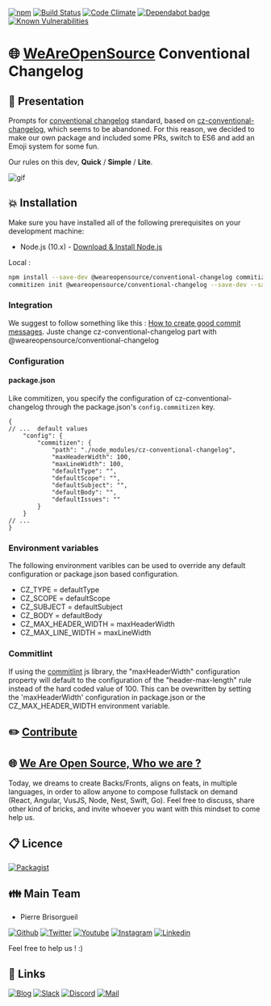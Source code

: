 [![npm](https://badges.weareopensource.me/npm/v/@weareopensource/conventional-changelog.svg?style=flat-square)](https://www.npmjs.com/package/@weareopensource/conventional-changelog) [![Build Status](https://badges.weareopensource.me/travis/weareopensource/conventional-changelog.svg?style=flat-square)](https://travis-ci.org/github/weareopensource/conventional-changelog) [![Code Climate](https://badges.weareopensource.me/codeclimate/maintainability-percentage/weareopensource/conventional-changelog.svg?style=flat-square)](https://codeclimate.com/github/weareopensource/conventional-changelog/maintainability)
 [![Dependabot badge](https://badges.weareopensource.me/badge/Dependabot-enabled-2768cf.svg?style=flat-square)](https://dependabot.com) [![Known Vulnerabilities](https://snyk.io/test/github/WeAreOpenSourceProjects/waos-conventional-changelog/badge.svg?style=flat-square)](https://snyk.io/test/github/WeAreOpenSourceProjects/waos-conventional-changelog)
 
# :globe_with_meridians: [WeAreOpenSource](https://weareopensource.me) Conventional Changelog

## :book: Presentation

Prompts for [conventional changelog](https://github.com/conventional-changelog/conventional-changelog) standard, based on [cz-conventional-changelog](https://github.com/commitizen/cz-conventional-changelog), which seems to be abandoned. For this reason, we decided to make our own package and included some PRs, switch to ES6 and add an Emoji system for some fun.

Our rules on this dev, **Quick** / **Simple** / **Lite**.

![gif](http://waos.ovh/content/gif/waos-conventional-changelog.gif)

## :boom: Installation

Make sure you have installed all of the following prerequisites on your development machine:

- Node.js (10.x) - [Download & Install Node.js](https://nodejs.org/en/download/)

Local : 

```bash
npm install --save-dev @weareopensource/conventional-changelog commitizen
commitizen init @weareopensource/conventional-changelog --save-dev --save-exact
```

### Integration 

We suggest to follow something like this : [How to create good commit messages](https://medium.com/@klauskpm/how-to-create-good-commit-messages-67943d30cced). Juste change cz-conventional-changelog part with @weareopensource/conventional-changelog

### Configuration

#### package.json

Like commitizen, you specify the configuration of cz-conventional-changelog through the package.json's `config.commitizen` key.

```json5
{
// ...  default values
    "config": {
        "commitizen": {      
            "path": "./node_modules/cz-conventional-changelog",
            "maxHeaderWidth": 100,
            "maxLineWidth": 100,
            "defaultType": "",
            "defaultScope": "",        
            "defaultSubject": "",
            "defaultBody": "",
            "defaultIssues": ""
        }
    }
// ...    
}
``` 
### Environment variables

The following environment varibles can be used to override any default configuration or package.json based configuration.

* CZ_TYPE = defaultType 
* CZ_SCOPE = defaultScope
* CZ_SUBJECT = defaultSubject
* CZ_BODY = defaultBody
* CZ_MAX_HEADER_WIDTH = maxHeaderWidth
* CZ_MAX_LINE_WIDTH = maxLineWidth

### Commitlint

If using the [commitlint](https://github.com/conventional-changelog/commitlint) js library, the "maxHeaderWidth" configuration property will default to the configuration of the "header-max-length" rule instead of the hard coded value of 100.  This can be ovewritten by setting the 'maxHeaderWidth' configuration in package.json or the CZ_MAX_HEADER_WIDTH environment variable.


## :pencil2: [Contribute](https://blog.weareopensource.me/how-to-contribute/)

## :globe_with_meridians: [We Are Open Source, Who we are ?](https://weareopensource.me)

Today, we dreams to create Backs/Fronts, aligns on feats, in multiple languages, in order to allow anyone to compose fullstack on demand (React, Angular, VusJS, Node, Nest, Swift, Go).
Feel free to discuss, share other kind of bricks, and invite whoever you want with this mindset to come help us.

## :clipboard: Licence

[![Packagist](https://badges.weareopensource.me/packagist/l/doctrine/orm.svg?style=flat-square)](/LICENSE.md)

## :family: Main Team

* Pierre Brisorgueil

[![Github](https://badges.weareopensource.me/badge/Follow-me%20on%20Github-282828.svg?style=flat-square)](https://github.com/PierreBrisorgueil) [![Twitter](https://badges.weareopensource.me/badge/Follow-me%20on%20Twitter-3498db.svg?style=flat-square)](https://twitter.com/pbrisorgueil?lang=fr) [![Youtube](https://badges.weareopensource.me/badge/Watch-me%20on%20Youtube-e74c3c.svg?style=flat-square)](https://www.youtube.com/channel/UCIIjHtrZL5-rFFupn7c3OtA) [![Instagram](https://badges.weareopensource.me/badge/Follow-me%20on%20Instagram-f27231.svg?style=flat-square)](https://www.instagram.com/pierre_brsrgl/) [![Linkedin](https://badges.weareopensource.me/badge/Add-me%20on%20linkedin-006DA9.svg?style=flat-square)](https://www.linkedin.com/in/pierre-brisorgueil/)

Feel free to help us ! :)

## :link: Links

[![Blog](https://badges.weareopensource.me/badge/Read-our%20Blog-1abc9c.svg?style=flat-square)](https://blog.weareopensource.me) [![Slack](https://badges.weareopensource.me/badge/Chat-on%20our%20Slack-d0355b.svg?style=flat-square)](https://join.slack.com/t/weareopensource/shared_invite/zt-62p1qxna-PEQn289qx6mmHobzKW8QFw) [![Discord](https://badges.weareopensource.me/badge/Chat-on%20our%20Discord-516DB9.svg?style=flat-square)](https://discord.gg/U2a2vVm)  [![Mail](https://badges.weareopensource.me/badge/Contact-us%20by%20mail-00a8ff.svg?style=flat-square)](mailto:weareopensource.me@gmail.com?subject=Contact)
